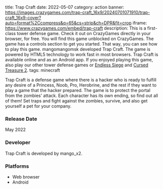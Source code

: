 title: Trap Craft
date: 2022-05-07
category: action
banner: https://images.crazygames.com/trap-craft_16x9/20240701071910/trap-craft_16x9-cover?auto=format%2Ccompress&q=65&cs=strip&ch=DPR&fit=crop
iframe: https://www.crazygames.com/embed/trap-craft
description: This is a first-class tower defense game. Check it out on CrazyGames directly in your browser, for free. You will find this game unblocked on CrazyGames. The game has a controls section to get you started. That way, you can see how to play this game. mangomangomsk developed Trap Craft. The game is powered by HTML5 technology to work fast in most browsers. Trap Craft is available online and as an Android app. If you enjoyed playing this game, also play our other tower defense games or <a href='https://www.crazygames.com/game/endless-siege' target='_blank'>Endless Siege</a> and <a href='https://www.crazygames.com/game/cursed-treasure-2' target='_blank'>Cursed Treasure 2</a>.
tags: minecraft

<p>Trap Craft is a defense game where there is a hacker who is ready to fulfill any desire of a Princess, Noob, Pro, Herobrine, and the rest if they want to play a game that the hacker prepared. The game is to protect the portal from the zombies&#39; attack. Each character has its own ending, so find out all of them! Set traps and fight against the zombies, survive, and also get yourself a pet for your company.


<h3>Release Date</h3>
<p>May 2022</p>
<h3>Developer</h3>
<p>Trap Craft is developed by mango_x2.</p>
<h3>Platforms</h3>
<ul>
    <li>Web browser</li>
    <li>Android</li>
</ul>
        